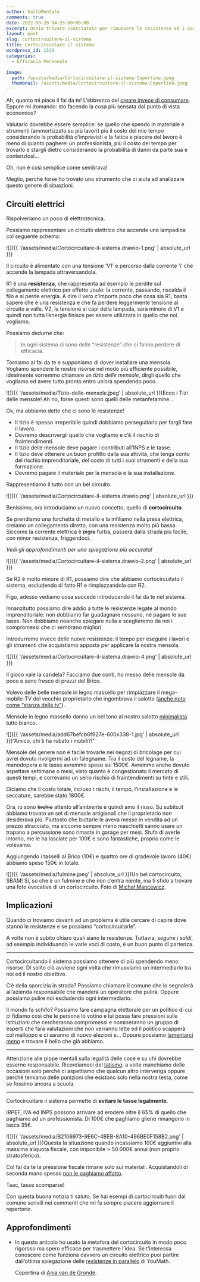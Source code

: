 ```yaml
---
author: SaltoMentale
comments: true
date: 2022-09-28 04:25:00+00:00
excerpt: Ossia trovare scorciatoie per rimuovere le resistenze ed i costi maggiori.
layout: post
slug: cortocircuitare-il-sistema
title: Cortocircuitare il sistema
wordpress_id: 1535
categories:
  - Efficacia Personale

image:
  path: /assets/media/Cortocircuitare-il-sistema-Copertina.jpeg
  thumbnail: /assets/media/Cortocircuitare-il-sistema-Copertina.jpeg
---
```


Ah, quanto mi piace il fai da te! L’ebbrezza del [creare invece di consumare](/creare-consumare/). Eppure mi domando: sto facendo la cosa più sensata dal punto di vista economico?

Valutarlo dovrebbe essere semplice: se quello che spendo in materiale e strumenti (ammortizzato su più lavori) più il costo del mio tempo considerando la probabilità d’imprevisti e la fatica e piacere del lavoro è meno di quanto pagherei un professionista, più il costo del tempo per trovarlo e stargli dietro considerando la probabilità di danni da parte sua e contenziosi…

Oh, non è così semplice come sembrava!

Meglio, perché forse ho trovato uno strumento che ci aiuta ad analizzare questo genere di situazioni.

## Circuiti elettrici

Rispolveriamo un poco di elettrotecnica.

Possiamo rappresentare un circuito elettrico che accende una lampadina col seguente schema:

![]({{ '/assets/media/Cortocircuitare-il-sistema.drawio-1.png' | absolute_url }})

Il circuito è alimentato con una tensione ‘V1’ e percorso dalla corrente ‘i’ che accende la lampada attraversandola.

R1 è una **resistenza**, che rappresenta ad esempio le perdite sul collegamento elettrico per effetto Joule: la corrente, passando, riscalda il filo e si perde energia. A dire il vero c’importa poco che cosa sia R1, basta sapere che è una resistenza e che fa perdere leggermente tensione al circuito a valle. V2, la tensione ai capi della lampada, sarà minore di V1 e quindi non tutta l’energia finisce per essere utilizzata in quello che noi vogliamo.

Possiamo dedurne che:

> In ogni sistema ci sono delle “resistenze” che ci fanno perdere di efficacia.

Torniamo al fai da te e supponiamo di dover installare una mensola. Vogliamo spendere le nostre risorse nel modo più efficiente possibile, idealmente vorremmo chiamare un _tizio delle mensole_, dirgli quello che vogliamo ed avere tutto pronto entro un’ora spendendo poco.

![]({{ '/assets/media/Tizio-delle-mensole.jpeg' | absolute_url }})Ecco i Tizi delle mensole! Ah no, forse questi sono quelli delle metanfetamine…

Ok, ma abbiamo detto che ci sono le resistenze!

- Il tizio è spesso irreperibile quindi dobbiamo perseguitarlo per fargli fare il lavoro.
- Dovremo descrivergli quello che vogliamo e c’è il rischio di fraintendimenti.
- Il tizio delle mensole deve pagare i contributi all’INPS e le tasse.
- Il tizio deve ottenere un buon profitto dalla sua attività, che tenga conto del rischio imprenditoriale, del costo di tutti i suoi strumenti e della sua formazione.
- Dovremo pagare il materiale per la mensola e la sua installazione.

Rappresentiamo il tutto con un bel circuito.

![]({{ '/assets/media/Cortocircuitare-il-sistema.drawio.png' | absolute_url }})

Benissimo, ora introduciamo un nuovo concetto, quello di **cortocircuito**.

Se prendiamo una forchetta di metallo e la infiliamo nella presa elettrica, creiamo un collegamento diretto, con una resistenza molto più bassa. Siccome la corrente elettrica è <del>pigra</del> furba, passerà dalla strada più facile, con minor resistenza, friggendoci.

_Vedi gli approfondimenti per una spiegazione più accurata!_

![]({{ '/assets/media/Cortocircuitare-il-sistema.drawio-2.png' | absolute_url }})

Se R2 è molto minore di R1, possiamo dire che abbiamo cortocircuitato il sistema, escludendo di fatto R1 e rimpiazzandola con R2.

Figo, adesso vediamo cosa succede introducendo il fai da te nel sistema.

Innanzitutto possiamo dire addio a tutte le resistenze legate al mondo imprenditoriale: non dobbiamo far guadagnare nessuno, né pagare le sue tasse. Non dobbiamo neanche spiegare nulla e sceglieremo da noi i compromessi che ci sembrano migliori.

Introdurremo invece delle nuove resistenze: il tempo per eseguire i lavori e gli strumenti che acquistiamo apposta per applicare la nostra mensola.

![]({{ '/assets/media/Cortocircuitare-il-sistema.drawio-4.png' | absolute_url }})

Il gioco vale la candela? Facciamo due conti, ho messo delle mensole da poco e sono fresco di prezzi del Brico.

Volevo delle belle mensole in legno massello per rimpiazzare il mega-mobile-TV del vecchio proprietario che ingombrava il salotto ([anche noto come “stanza della tv”](/televisione-quanto-costa-davvero/)).

Mensole in legno massello danno un bel tono al nostro salotto [minimalista](/minimalismo-significato/) tutto bianco.

![]({{ '/assets/media/add67befcb6f927e-600x338-1.jpg' | absolute_url }})“Amico, chi ti ha rubato i mobili?!”

Mensole del genere non è facile trovarle nei negozi di bricolage per cui avrei dovuto rivolgermi ad un falegname. Tra il costo del legname, la manodopera e le tasse avremmo speso sui 1500€. Avremmo anche dovuto aspettare settimane o mesi, visto quanto è congestionato il mercato di questi tempi, e correvamo un serio rischio di fraintendimenti su tinte e stili.

Diciamo che il costo totale, incluso i rischi, il tempo, l’installazione e le seccature, sarebbe stato 1800€.

Ora, io sono <del>tirchio</del> attento all’ambiente e quindi amo il riuso. Su subito.it abbiamo trovato un set di mensole artigianali che il proprietario non desiderava più. Piuttosto che buttarle le aveva messe in vendita ad un prezzo stracciato, ma siccome sempre meno maschietti sanno usare un trapano a percussione sono rimaste in garage per mesi. Stufo di averle intorno, me le ha lasciate per 100€ e sono fantastiche, proprio come le volevamo.

Aggiungendo i tasselli al Brico (10€) e quattro ore di gradevole lavoro (40€) abbiamo speso 150€ in totale.

![]({{ '/assets/media/fulmine.jpeg' | absolute_url }})Un bel cortocircuito, SBAM! Si, so che è un fulmine e che non c’entra niente, ma ti sfido a trovare una foto evocativa di un cortocircuito. Foto di [Michał Mancewicz](https://unsplash.com/@kreyatif?utm_source=unsplash&utm_medium=referral&utm_content=creditCopyText).

## Implicazioni

Quando ci troviamo davanti ad un problema è utile cercare di capire dove stanno le resistenze e se possiamo “cortocircuitarle”.

A volte non è subito chiaro quali siano le resistenze. Tuttavia, _seguire i soldi_, ad esempio individuando le varie voci di costo, è un buon punto di partenza.

---

Cortocircuitando il sistema possiamo ottenere di più spendendo meno risorse. Di solito ciò avviene ogni volta che rimuoviamo un intermediario tra noi ed il nostro obiettivo.

C’è della sporcizia in strada? Possiamo chiamare il comune che lo segnalerà all’azienda responsabile che manderà un operatore che pulirà. Oppure possiamo pulire noi escludendo ogni intermediario.

Il mondo fa schifo? Possiamo fare campagna elettorale per un politico di cui ci fidiamo così che le persone lo votino e lui possa fare pressioni sulle istituzioni che cercheranno compromessi e nomineranno un gruppo di esperti che farà valutazioni che non verranno lette ed il politico scapperà col malloppo e ci saranno di nuovo elezioni e… Oppure possiamo [lamentarci meno](/smettere-di-lamentarsi/) e trovare il bello che già abbiamo.

---

Attenzione alle pippe mentali sulla legalità delle cose e su chi dovrebbe esserne responsabile. Ricordiamoci del [tatismo](/tatismo/): a volte manchiamo delle occasioni solo perché ci aspettiamo che qualcun altro intervenga oppure perché temiamo delle punizioni che esistono solo nella nostra testa, come se fossimo ancora a scuola.

---

Cortocircuitare il sistema permette di **evitare le tasse legalmente**.

IRPEF, IVA ed INPS possono arrivare ad erodere oltre il 65% di quello che paghiamo ad un professionista. Di 100€ che paghiamo gliene rimangono in tasca 35€.

![]({{ '/assets/media/B2106973-9E6C-4BEB-8A10-496BE0F158B2.png' | absolute_url }})Questa la situazione quando incassiamo 100€ aggiuntivi alla massima aliquota fiscale, con imponibile > 50.000€ annui (non proprio stratosferico).

Col fai da te la pressione fiscale rimane solo sui materiali. Acquistandoli di seconda mano spesso [non le paghiamo affatto](https://www.laleggepertutti.it/59320_posso-vendere-beni-usati-quali-tasse-devo-pagare).

Taac, tasse scomparse!

Con questa buona notizia ti saluto. Se hai esempi di cortocircuiti fuori dal comune scrivili nei commenti che mi fa sempre piacere aggiornare il repertorio.

## Approfondimenti

- In questo articolo ho usato la metafora del cortocircuito in modo poco rigoroso ma spero efficace per trasmettere l’idea. Se t’interessa conoscere come funziona davvero un circuito elettrico puoi partire dall’ottima spiegazione delle [resistenze in parallelo](https://www.youmath.it/lezioni/fisica/elettricita/4918-resistenze-in-parallelo.html) di YouMath.

  Copertina di <a href="https://unsplash.com/@anjagronde?utm_source=unsplash&utm_medium=referral&utm_content=creditCopyText" target="_blank" rel="noreferrer noopener nofollow">Anja van de Gronde</a>.
